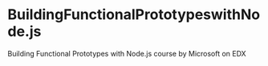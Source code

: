 # BuildingFunctionalPrototypeswithNode.js
Building Functional Prototypes with Node.js course by Microsoft on EDX
